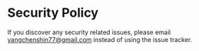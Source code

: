 # Security Policy

If you discover any security related issues, please email yangchenshin77@gmail.com instead of using the issue tracker.
